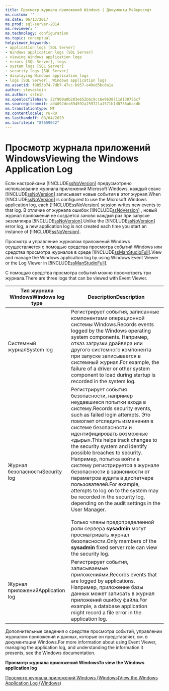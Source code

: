 ```yaml
---
title: Просмотр журнала приложений Windows | Документы Майкрософт
ms.custom: ''
ms.date: 06/13/2017
ms.prod: sql-server-2014
ms.reviewer: ''
ms.technology: configuration
ms.topic: conceptual
helpviewer_keywords:
- application logs [SQL Server]
- Windows application logs [SQL Server]
- viewing Windows application logs
- errors [SQL Server], logs
- system logs [SQL Server]
- security logs [SQL Server]
- displaying Windows application logs
- logs [SQL Server], Windows application logs
ms.assetid: f9853b74-7db7-47cc-b957-e49ed5bc0a1a
author: stevestein
ms.author: sstein
ms.openlocfilehash: 22f900a0b203e652bbc9cc6e9638711d138756c7
ms.sourcegitcommit: ad4d92dce894592a259721a1571b1d8736abacdb
ms.translationtype: MT
ms.contentlocale: ru-RU
ms.lasthandoff: 08/04/2020
ms.locfileid: "87659042"
---
```

# <a name="viewing-the-windows-application-log"></a><span data-ttu-id="e87af-102">Просмотр журнала приложений Windows</span><span class="sxs-lookup"><span data-stu-id="e87af-102">Viewing the Windows Application Log</span></span>
  <span data-ttu-id="e87af-103">Если настройками [!INCLUDE[ssNoVersion](../../includes/ssnoversion-md.md)] предусмотрено использование журнала приложений Microsoft Windows, каждый сеанс [!INCLUDE[ssNoVersion](../../includes/ssnoversion-md.md)] записывает новые события в этот журнал.</span><span class="sxs-lookup"><span data-stu-id="e87af-103">When [!INCLUDE[ssNoVersion](../../includes/ssnoversion-md.md)] is configured to use the Microsoft Windows application log, each [!INCLUDE[ssNoVersion](../../includes/ssnoversion-md.md)] session writes new events to that log.</span></span> <span data-ttu-id="e87af-104">В отличие от журнала ошибок [!INCLUDE[ssNoVersion](../../includes/ssnoversion-md.md)] , новый журнал приложений не создается заново каждый раз при запуске экземпляра [!INCLUDE[ssNoVersion](../../includes/ssnoversion-md.md)].</span><span class="sxs-lookup"><span data-stu-id="e87af-104">Unlike the [!INCLUDE[ssNoVersion](../../includes/ssnoversion-md.md)] error log, a new application log is not created each time you start an instance of [!INCLUDE[ssNoVersion](../../includes/ssnoversion-md.md)].</span></span>  
  
 <span data-ttu-id="e87af-105">Просмотр и управление журналом приложений Windows осуществляется с помощью средства просмотра событий Windows или средства просмотра журналов в среде [!INCLUDE[ssManStudioFull](../../includes/ssmanstudiofull-md.md)].</span><span class="sxs-lookup"><span data-stu-id="e87af-105">View and manage the Windows application log by using Windows Event Viewer or the Log Viewer in [!INCLUDE[ssManStudioFull](../../includes/ssmanstudiofull-md.md)].</span></span>  
  
 <span data-ttu-id="e87af-106">С помощью средства просмотра событий можно просмотреть три журнала.</span><span class="sxs-lookup"><span data-stu-id="e87af-106">There are three logs that can be viewed with Event Viewer.</span></span>  
  
|<span data-ttu-id="e87af-107">Тип журнала Windows</span><span class="sxs-lookup"><span data-stu-id="e87af-107">Windows log type</span></span>|<span data-ttu-id="e87af-108">Description</span><span class="sxs-lookup"><span data-stu-id="e87af-108">Description</span></span>|  
|----------------------|-----------------|  
|<span data-ttu-id="e87af-109">Системный журнал</span><span class="sxs-lookup"><span data-stu-id="e87af-109">System log</span></span>|<span data-ttu-id="e87af-110">Регистрирует события, записанные компонентами операционной системы Windows.</span><span class="sxs-lookup"><span data-stu-id="e87af-110">Records events logged by the Windows operating system components.</span></span> <span data-ttu-id="e87af-111">Например, отказ загрузки драйвера или другого системного компонента при запуске записывается в системный журнал.</span><span class="sxs-lookup"><span data-stu-id="e87af-111">For example, the failure of a driver or other system component to load during startup is recorded in the system log.</span></span>|  
|<span data-ttu-id="e87af-112">Журнал безопасности</span><span class="sxs-lookup"><span data-stu-id="e87af-112">Security log</span></span>|<span data-ttu-id="e87af-113">Регистрирует события безопасности, например неудавшиеся попытки входа в систему.</span><span class="sxs-lookup"><span data-stu-id="e87af-113">Records security events, such as failed login attempts.</span></span> <span data-ttu-id="e87af-114">Это помогает отследить изменения в системе безопасности и идентифицировать возможные «дыры».</span><span class="sxs-lookup"><span data-stu-id="e87af-114">This helps track changes to the security system and identify possible breaches to security.</span></span> <span data-ttu-id="e87af-115">Например, попытка войти в систему регистрируется в журнале безопасности в зависимости от параметров аудита в диспетчере пользователей.</span><span class="sxs-lookup"><span data-stu-id="e87af-115">For example, attempts to log on to the system may be recorded in the security log, depending on the audit settings in the User Manager.</span></span><br /><br /> <span data-ttu-id="e87af-116">Только члены предопределенной роли сервера **sysadmin** могут просматривать журнал безопасности.</span><span class="sxs-lookup"><span data-stu-id="e87af-116">Only members of the **sysadmin** fixed server role can view the security log.</span></span>|  
|<span data-ttu-id="e87af-117">Журнал приложений</span><span class="sxs-lookup"><span data-stu-id="e87af-117">Application log</span></span>|<span data-ttu-id="e87af-118">Регистрирует события, записываемые приложениями.</span><span class="sxs-lookup"><span data-stu-id="e87af-118">Records events that are logged by applications.</span></span> <span data-ttu-id="e87af-119">Например, приложение базы данных может записать в журнал приложений ошибку файла.</span><span class="sxs-lookup"><span data-stu-id="e87af-119">For example, a database application might record a file error in the application log.</span></span>|  
  
 <span data-ttu-id="e87af-120">Дополнительные сведения о средстве просмотра событий, управлении журналом приложений и данных, которые он представляет, см. в документации Windows.</span><span class="sxs-lookup"><span data-stu-id="e87af-120">For more information about using Event Viewer, managing the application log, and understanding the information it presents, see the Windows documentation.</span></span>  
  
 <span data-ttu-id="e87af-121">**Просмотр журнала приложений Windows**</span><span class="sxs-lookup"><span data-stu-id="e87af-121">**To view the Windows application log**</span></span>  
  
 [<span data-ttu-id="e87af-122">Просмотр журнала приложений Windows (Windows)</span><span class="sxs-lookup"><span data-stu-id="e87af-122">View the Windows Application Log &#40;Windows&#41;</span></span>](../../relational-databases/performance/view-the-windows-application-log-windows-10.md)  
  
  
